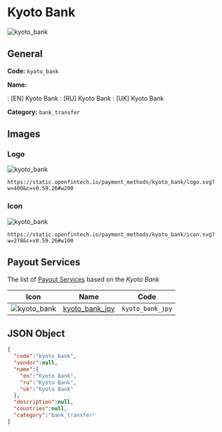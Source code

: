 
# Kyoto Bank 
![kyoto_bank](https://static.openfintech.io/payment_methods/kyoto_bank/logo.svg?w=400&c=v0.59.26#w200)  

## General 
**Code:** `kyoto_bank` 
 
**Name:** 
 
:	[EN] Kyoto Bank 
:	[RU] Kyoto Bank 
:	[UK] Kyoto Bank 
 
**Category:** `bank_transfer` 
 

## Images 

### Logo 
![kyoto_bank](https://static.openfintech.io/payment_methods/kyoto_bank/logo.svg?w=400&c=v0.59.26#w200)  

```
https://static.openfintech.io/payment_methods/kyoto_bank/logo.svg?w=400&c=v0.59.26#w200
```  

### Icon 
![kyoto_bank](https://static.openfintech.io/payment_methods/kyoto_bank/icon.svg?w=278&c=v0.59.26#w100)  

```
https://static.openfintech.io/payment_methods/kyoto_bank/icon.svg?w=278&c=v0.59.26#w100
```  

## Payout Services 
 
The list of [Payout Services](/payout-services/) based on the _Kyoto Bank_ 

|Icon|Name|Code| 
|:---:|:---:|:---:| 
|![kyoto_bank](https://static.openfintech.io/payout_methods/kyoto_bank/icon.svg?w=278&c=v0.59.26#w40) |[kyoto_bank_jpy](/payout-services/kyoto_bank_jpy/)|`kyoto_bank_jpy`| 
 

## JSON Object 

```json
{
  "code":"kyoto_bank",
  "vendor":null,
  "name":{
    "en":"Kyoto Bank",
    "ru":"Kyoto Bank",
    "uk":"Kyoto Bank"
  },
  "description":null,
  "countries":null,
  "category":"bank_transfer"
}
```  
